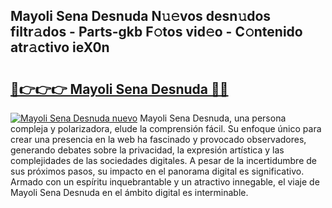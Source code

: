 ## Mayoli Sena Desnuda N𝚞𝚎vos desn𝚞dos filtr𝚊dos - Parts-gkb F𝚘tos vid𝚎o - C𝚘ntenido atr𝚊ctivo ieX0n

# <h2><a href="http://mb9bzx.tromn.icu/?c=Mayoli+Sena+Desnuda">🔗👉👉👉 Mayoli Sena Desnuda 🔗🔗</a></h2>

[![Mayoli Sena Desnuda nuevo](https://i.imgur.com/pEAQMta.gif)](http://mb9bzx.tromn.icu/?c=Mayoli+Sena+Desnuda)
Mayoli Sena Desnuda, una persona compleja y polarizadora, elude la comprensión fácil. Su enfoque único para crear una presencia en la web ha fascinado y provocado observadores, generando debates sobre la privacidad, la expresión artística y las complejidades de las sociedades digitales. A pesar de la incertidumbre de sus próximos pasos, su impacto en el panorama digital es significativo. Armado con un espíritu inquebrantable y un atractivo innegable, el viaje de Mayoli Sena Desnuda en el ámbito digital es interminable.
